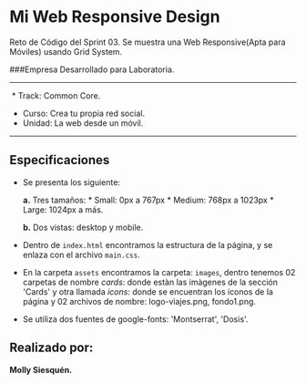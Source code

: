 # Mi Web Responsive Design
 Reto de Código del Sprint 03. Se muestra una Web Responsive(Apta para Móviles) usando Grid System.
 
 
 
 ###Empresa
 Desarrollado para Laboratoria.
 
 
 *****
  * Track: Common Core.
  * Curso: Crea tu propia red social.
  * Unidad: La web desde un móvil.
*****

## Especificaciones
* Se presenta los siguiente:

  **a.** Tres tamaños: 
              * Small: 0px a 767px
              * Medium: 768px a 1023px
              * Large: 1024px a más.
              
  **b.** Dos vistas: desktop y mobile. 
  
* Dentro de `index.html` encontramos la estructura de la página, y se enlaza con el archivo `main.css`.
* En la carpeta `assets` encontramos la carpeta: `images`, dentro tenemos 02 carpetas de nombre  _cards_: donde estàn las imàgenes de la sección 'Cards' y otra llamada _icons_: donde se encuentran los íconos de la página y 02 archivos de nombre: logo-viajes.png, fondo1.png.
* Se utiliza dos fuentes de google-fonts: 'Montserrat', 'Dosis'.

## Realizado por:

__Molly Siesquén.__
